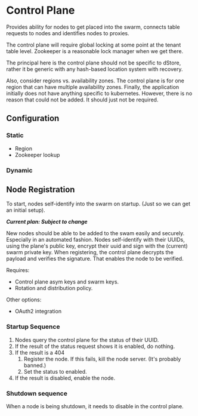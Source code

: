 # Control Plane

Provides ability for nodes to get placed into the swarm, connects
table requests to nodes and identifies nodes to proxies.

The control plane will require global locking at some point at the
tenant table level. Zookeeper is a reasonable lock manager when we
get there.

The principal here is the control plane should not be specific to
dStore, rather it be generic with any hash-based location system with
recovery. 

Also, consider regions vs. availability zones. The control plane is for 
one region that can have multiple availability zones. Finally, the application
initially does not have anything specific to kubernetes. However, there
is no reason that could not be added. It should just not be required.

## Configuration

### Static

* Region
* Zookeeper lookup

### Dynamic

## Node Registration

To start, nodes self-identify into the swarm on startup. (Just so
we can get an initial setup).

***Current plan: Subject to change***

New nodes should be able to be added to the swam easily and securely.
Especially in an automated fashion. Nodes self-identify with their UUIDs,
using the plane's public key, encrypt their uuid and sign with the (current)
swarm private key. When registering, the control plane decrypts the
payload and verifies the signature. That enables the node to be verified.

Requires:
* Control plane asym keys and swarm keys.
* Rotation and distribution policy.

Other options:
* OAuth2 integration

### Startup Sequence

1. Nodes query the control plane for the status of their UUID.
2. If the result of the status request shows it is enabled, do nothing.
3. If the result is a 404
   1. Register the node. If this fails, kill the node server. (It's probably banned.)
   2. Set the status to enabled.
4. If the result is disabled, enable the node.

### Shutdown sequence
When a node is being shutdown, it needs to disable in the control plane.